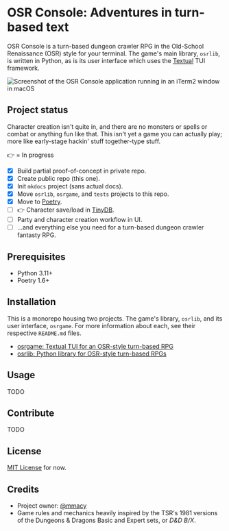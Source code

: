 # OSR Console: Adventures in turn-based text

OSR Console is a turn-based dungeon crawler RPG in the Old-School Renaissance (OSR) style for your terminal. The game's main library, `osrlib`, is written in Python, as is its user interface which uses the [Textual](https://textual.textualize.io/) TUI framework.

![Screenshot of the OSR Console application running in an iTerm2 window in macOS](images/character-sheet-01.png)

## Project status

Character creation isn't quite in, and there are no monsters or spells or combat or anything fun like that. This isn't yet a game you can actually play; more like early-stage hackin' stuff together-type stuff.

👉  = In progress

- [x] Build partial proof-of-concept in private repo.
- [x] Create public repo (this one).
- [x] Init `mkdocs` project (sans actual docs).
- [x] Move `osrlib`, `osrgame`, and `tests` projects to this repo.
- [x] Move to [Poetry](https://python-poetry.org/).
- [ ] 👉 Character save/load in [TinyDB](https://tinydb.readthedocs.io/).
- [ ] Party and character creation workflow in UI.
- [ ] ...and everything else you need for a turn-based dungeon crawler fantasty RPG.

## Prerequisites

- Python 3.11+
- Poetry 1.6+

## Installation

This is a monorepo housing two projects. The game's library, `osrlib`, and its user interface, `osrgame`. For more information about each, see their respective `README.md` files.

- [osrgame: Textual TUI for an OSR-style turn-based RPG](osrgame/README.md)
- [osrlib: Python library for OSR-style turn-based RPGs](osrlib/README.md)

## Usage

TODO

## Contribute

TODO

## License

[MIT License](LICENSE) for now.

## Credits

- Project owner: [@mmacy](https://github.com/mmacy)
- Game rules and mechanics heavily inspired by the TSR's 1981 versions of the Dungeons & Dragons Basic and Expert sets, or *D&D B/X*.

